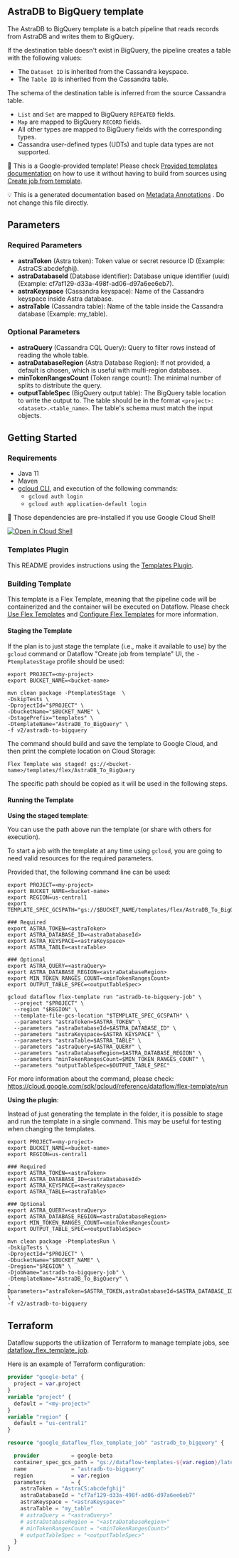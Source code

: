 
AstraDB to BigQuery template
---
The AstraDB to BigQuery template is a batch pipeline that reads records from
AstraDB and writes them to BigQuery.

If the destination table doesn't exist in BigQuery, the pipeline creates a table
with the following values:
- The `Dataset ID` is inherited from the Cassandra keyspace.
- The `Table ID` is inherited from the Cassandra table.

The schema of the destination table is inferred from the source Cassandra table.
- `List` and `Set` are mapped to BigQuery `REPEATED` fields.
- `Map` are mapped to BigQuery `RECORD` fields.
- All other types are mapped to BigQuery fields with the corresponding types.
- Cassandra user-defined types (UDTs) and tuple data types are not supported.


:memo: This is a Google-provided template! Please
check [Provided templates documentation](https://cloud.google.com/dataflow/docs/guides/templates/provided/astradb-to-bigquery)
on how to use it without having to build from sources using [Create job from template](https://console.cloud.google.com/dataflow/createjob?template=AstraDB_To_BigQuery).

:bulb: This is a generated documentation based
on [Metadata Annotations](https://github.com/GoogleCloudPlatform/DataflowTemplates#metadata-annotations)
. Do not change this file directly.

## Parameters

### Required Parameters

* **astraToken** (Astra token): Token value or secret resource ID (Example: AstraCS:abcdefghij).
* **astraDatabaseId** (Database identifier): Database unique identifier (uuid) (Example: cf7af129-d33a-498f-ad06-d97a6ee6eb7).
* **astraKeyspace** (Cassandra keyspace): Name of the Cassandra keyspace inside Astra database.
* **astraTable** (Cassandra table): Name of the table inside the Cassandra database (Example: my_table).

### Optional Parameters

* **astraQuery** (Cassandra CQL Query): Query to filter rows instead of reading the whole table.
* **astraDatabaseRegion** (Astra Database Region): If not provided, a default is chosen, which is useful with multi-region databases.
* **minTokenRangesCount** (Token range count): The minimal number of splits to distribute the query.
* **outputTableSpec** (BigQuery output table): The BigQuery table location to write the output to. The table should be in the format `<project>:<dataset>.<table_name>`. The table's schema must match the input objects.



## Getting Started

### Requirements

* Java 11
* Maven
* [gcloud CLI](https://cloud.google.com/sdk/gcloud), and execution of the
  following commands:
  * `gcloud auth login`
  * `gcloud auth application-default login`

:star2: Those dependencies are pre-installed if you use Google Cloud Shell!

[![Open in Cloud Shell](http://gstatic.com/cloudssh/images/open-btn.svg)](https://console.cloud.google.com/cloudshell/editor?cloudshell_git_repo=https%3A%2F%2Fgithub.com%2FGoogleCloudPlatform%2FDataflowTemplates.git&cloudshell_open_in_editor=v2/astradb-to-bigquery/src/main/java/com/google/cloud/teleport/v2/astradb/templates/AstraDbToBigQuery.java)

### Templates Plugin

This README provides instructions using
the [Templates Plugin](https://github.com/GoogleCloudPlatform/DataflowTemplates#templates-plugin). 

### Building Template

This template is a Flex Template, meaning that the pipeline code will be
containerized and the container will be executed on Dataflow. Please
check [Use Flex Templates](https://cloud.google.com/dataflow/docs/guides/templates/using-flex-templates)
and [Configure Flex Templates](https://cloud.google.com/dataflow/docs/guides/templates/configuring-flex-templates)
for more information.

#### Staging the Template

If the plan is to just stage the template (i.e., make it available to use) by
the `gcloud` command or Dataflow "Create job from template" UI,
the `-PtemplatesStage` profile should be used:

```shell
export PROJECT=<my-project>
export BUCKET_NAME=<bucket-name>

mvn clean package -PtemplatesStage  \
-DskipTests \
-DprojectId="$PROJECT" \
-DbucketName="$BUCKET_NAME" \
-DstagePrefix="templates" \
-DtemplateName="AstraDB_To_BigQuery" \
-f v2/astradb-to-bigquery
```


The command should build and save the template to Google Cloud, and then print
the complete location on Cloud Storage:

```
Flex Template was staged! gs://<bucket-name>/templates/flex/AstraDB_To_BigQuery
```

The specific path should be copied as it will be used in the following steps.

#### Running the Template

**Using the staged template**:

You can use the path above run the template (or share with others for execution).

To start a job with the template at any time using `gcloud`, you are going to
need valid resources for the required parameters.

Provided that, the following command line can be used:

```shell
export PROJECT=<my-project>
export BUCKET_NAME=<bucket-name>
export REGION=us-central1
export TEMPLATE_SPEC_GCSPATH="gs://$BUCKET_NAME/templates/flex/AstraDB_To_BigQuery"

### Required
export ASTRA_TOKEN=<astraToken>
export ASTRA_DATABASE_ID=<astraDatabaseId>
export ASTRA_KEYSPACE=<astraKeyspace>
export ASTRA_TABLE=<astraTable>

### Optional
export ASTRA_QUERY=<astraQuery>
export ASTRA_DATABASE_REGION=<astraDatabaseRegion>
export MIN_TOKEN_RANGES_COUNT=<minTokenRangesCount>
export OUTPUT_TABLE_SPEC=<outputTableSpec>

gcloud dataflow flex-template run "astradb-to-bigquery-job" \
  --project "$PROJECT" \
  --region "$REGION" \
  --template-file-gcs-location "$TEMPLATE_SPEC_GCSPATH" \
  --parameters "astraToken=$ASTRA_TOKEN" \
  --parameters "astraDatabaseId=$ASTRA_DATABASE_ID" \
  --parameters "astraKeyspace=$ASTRA_KEYSPACE" \
  --parameters "astraTable=$ASTRA_TABLE" \
  --parameters "astraQuery=$ASTRA_QUERY" \
  --parameters "astraDatabaseRegion=$ASTRA_DATABASE_REGION" \
  --parameters "minTokenRangesCount=$MIN_TOKEN_RANGES_COUNT" \
  --parameters "outputTableSpec=$OUTPUT_TABLE_SPEC"
```

For more information about the command, please check:
https://cloud.google.com/sdk/gcloud/reference/dataflow/flex-template/run


**Using the plugin**:

Instead of just generating the template in the folder, it is possible to stage
and run the template in a single command. This may be useful for testing when
changing the templates.

```shell
export PROJECT=<my-project>
export BUCKET_NAME=<bucket-name>
export REGION=us-central1

### Required
export ASTRA_TOKEN=<astraToken>
export ASTRA_DATABASE_ID=<astraDatabaseId>
export ASTRA_KEYSPACE=<astraKeyspace>
export ASTRA_TABLE=<astraTable>

### Optional
export ASTRA_QUERY=<astraQuery>
export ASTRA_DATABASE_REGION=<astraDatabaseRegion>
export MIN_TOKEN_RANGES_COUNT=<minTokenRangesCount>
export OUTPUT_TABLE_SPEC=<outputTableSpec>

mvn clean package -PtemplatesRun \
-DskipTests \
-DprojectId="$PROJECT" \
-DbucketName="$BUCKET_NAME" \
-Dregion="$REGION" \
-DjobName="astradb-to-bigquery-job" \
-DtemplateName="AstraDB_To_BigQuery" \
-Dparameters="astraToken=$ASTRA_TOKEN,astraDatabaseId=$ASTRA_DATABASE_ID,astraKeyspace=$ASTRA_KEYSPACE,astraTable=$ASTRA_TABLE,astraQuery=$ASTRA_QUERY,astraDatabaseRegion=$ASTRA_DATABASE_REGION,minTokenRangesCount=$MIN_TOKEN_RANGES_COUNT,outputTableSpec=$OUTPUT_TABLE_SPEC" \
-f v2/astradb-to-bigquery
```

## Terraform

Dataflow supports the utilization of Terraform to manage template jobs,
see [dataflow_flex_template_job](https://registry.terraform.io/providers/hashicorp/google/latest/docs/resources/dataflow_flex_template_job).

Here is an example of Terraform configuration:


```terraform
provider "google-beta" {
  project = var.project
}
variable "project" {
  default = "<my-project>"
}
variable "region" {
  default = "us-central1"
}

resource "google_dataflow_flex_template_job" "astradb_to_bigquery" {

  provider          = google-beta
  container_spec_gcs_path = "gs://dataflow-templates-${var.region}/latest/flex/AstraDB_To_BigQuery"
  name              = "astradb-to-bigquery"
  region            = var.region
  parameters        = {
    astraToken = "AstraCS:abcdefghij"
    astraDatabaseId = "cf7af129-d33a-498f-ad06-d97a6ee6eb7"
    astraKeyspace = "<astraKeyspace>"
    astraTable = "my_table"
    # astraQuery = "<astraQuery>"
    # astraDatabaseRegion = "<astraDatabaseRegion>"
    # minTokenRangesCount = "<minTokenRangesCount>"
    # outputTableSpec = "<outputTableSpec>"
  }
}
```
